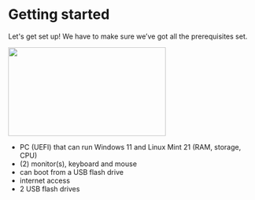 # Getting started
Let's get set up! We have to make sure we’ve got all the prerequisites set.

<img src="../1280-720.png" width="320" height="180"/>

- PC (UEFI) that can run Windows 11 and Linux Mint 21 (RAM, storage, CPU)
- (2) monitor(s), keyboard and mouse
- can boot from a USB flash drive
- internet access
- 2 USB flash drives
